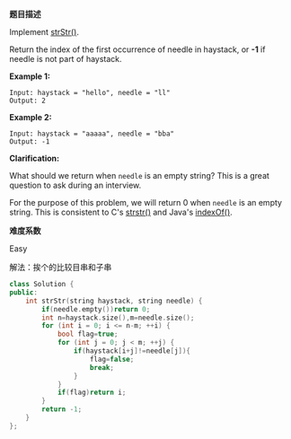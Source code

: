 **题目描述**   

Implement [strStr()](http://www.cplusplus.com/reference/cstring/strstr/).

Return the index of the first occurrence of needle in haystack, or **-1** if needle is not part of haystack.

**Example 1:**

```
Input: haystack = "hello", needle = "ll"
Output: 2
```

**Example 2:**

```
Input: haystack = "aaaaa", needle = "bba"
Output: -1
```

**Clarification:**

What should we return when `needle` is an empty string? This is a great question to ask during an interview.

For the purpose of this problem, we will return 0 when `needle` is an empty string. This is consistent to C's [strstr()](http://www.cplusplus.com/reference/cstring/strstr/) and Java's [indexOf()](https://docs.oracle.com/javase/7/docs/api/java/lang/String.html#indexOf(java.lang.String)).

**难度系数**    

Easy

解法：挨个的比较目串和子串

```c++
class Solution {
public:
    int strStr(string haystack, string needle) {
        if(needle.empty())return 0;
        int n=haystack.size(),m=needle.size();
        for (int i = 0; i <= n-m; ++i) {
            bool flag=true;
            for (int j = 0; j < m; ++j) {
                if(haystack[i+j]!=needle[j]){
                    flag=false;
                    break;
                }
            }
            if(flag)return i;
        }
        return -1;
    }
};
```